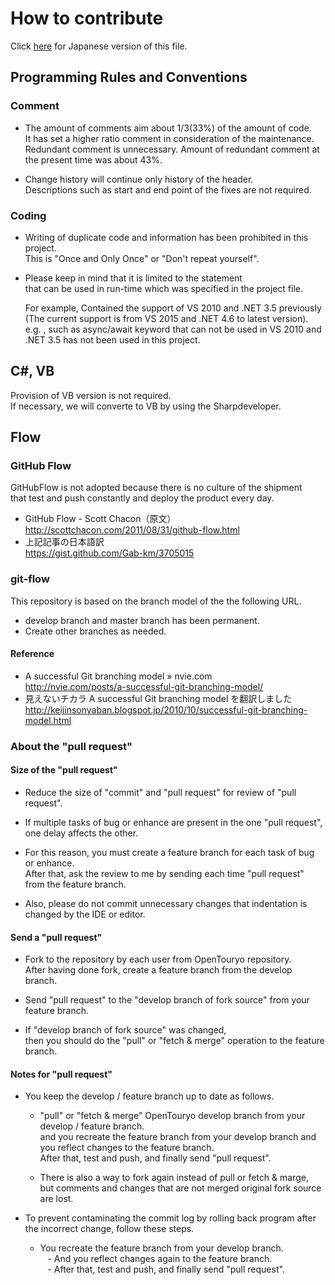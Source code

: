 # How to contribute

Click [here](Contributing.ja.md) for Japanese version of this file.

## Programming Rules and Conventions

### Comment
 - The amount of comments aim about 1/3(33%) of the amount of code.  
   It has set a higher ratio comment in consideration of the maintenance.  
   Redundant comment is unnecessary. Amount of redundant comment at the present time was about 43%.

 - Change history will continue only history of the header.  
   Descriptions such as start and end point of the fixes are not required.

### Coding
 - Writing of duplicate code and information has been prohibited in this project.  
   This is "Once and Only Once" or "Don't repeat yourself".

 - Please keep in mind that it is limited to the statement  
   that can be used in run-time which was specified in the project file.  

   For example, Contained the support of VS 2010 and .NET 3.5 previously  
   (The current support is from VS 2015 and .NET 4.6 to latest version).  
   e.g. , such as async/await keyword that can not be used in VS 2010 and .NET 3.5 has not been used in this project.

## C#, VB
 Provision of VB version is not required.  
 If necessary, we will converte to VB by using the Sharpdeveloper.

## Flow

### GitHub Flow
 GitHubFlow is not adopted because there is no culture of the shipment  
 that test and push constantly and deploy the product every day.  

 - GitHub Flow - Scott Chacon（原文）  
   http://scottchacon.com/2011/08/31/github-flow.html  
 - 上記記事の日本語訳  
   https://gist.github.com/Gab-km/3705015

### git-flow
 This repository is based on the branch model of the the following URL.  
 - develop branch and master branch has been permanent.  
 - Create other branches as needed.

#### Reference
 - A successful Git branching model » nvie.com  
   http://nvie.com/posts/a-successful-git-branching-model/  
 - 見えないチカラ A successful Git branching model を翻訳しました  
   http://keijinsonyaban.blogspot.jp/2010/10/successful-git-branching-model.html  

### About the "pull request"

#### Size of the "pull request"
 - Reduce the size of "commit" and "pull request" for review of "pull request".

 - If multiple tasks of bug or enhance are present in the one "pull request", one delay affects the other.

 - For this reason, you must create a feature branch for each task of bug or enhance.  
   After that, ask the review to me by sending each time "pull request" from the feature branch.

 - Also, please do not commit unnecessary changes that indentation is changed by the IDE or editor.

#### Send a "pull request"
 - Fork to the repository by each user from OpenTouryo repository.  
   After having done fork, create a feature branch from the develop branch.  

 - Send "pull request" to the "develop branch of fork source" from your feature branch.

 - If "develop branch of fork source" was changed,  
   then you should do the "pull" or "fetch & merge" operation to the feature branch.

#### Notes for "pull request"
 - You keep the develop / feature branch up to date as follows.  

   - "pull" or "fetch & merge" OpenTouryo develop branch from your develop / feature branch.  
     and you recreate the feature branch from your develop branch and you reflect changes to the feature branch.  
     After that, test and push, and finally send "pull request".

   - There is also a way to fork again instead of pull or fetch & marge,  
     but comments and changes that are not merged original fork source are lost.

 - To prevent contaminating the commit log by rolling back program after the incorrect change, follow these steps.  
   - You recreate the feature branch from your develop branch.  
   - And you reflect changes again to the feature branch.  
   - After that, test and push, and finally send "pull request".
